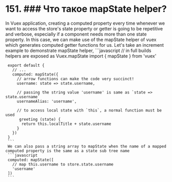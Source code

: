 # 151. ### Что такое mapState helper?

In Vuex application, creating a computed property every time whenever we want to access the store's state property or getter is going to be repetitive and verbose, especially if a component needs more than one state property. In this case, we can make use of the mapState helper of vuex which generates computed getter functions for us.
     Let's take an increment example to demonstrate mapState helper,
     ```javascript
     // in full builds helpers are exposed as Vuex.mapState
     import { mapState } from 'vuex'

     export default {
       // ...
       computed: mapState({
         // arrow functions can make the code very succinct!
         username: state => state.username,

         // passing the string value 'username' is same as `state => state.username`
         usernameAlias: 'username',

         // to access local state with `this`, a normal function must be used
          greeting (state) {
           return this.localTitle + state.username
         }
       })
     }
     ```
     We can also pass a string array to mapState when the name of a mapped computed property is the same as a state sub tree name
     ```javascript
     computed: mapState([
       // map this.username to store.state.username
       'username'
     ])
     ```